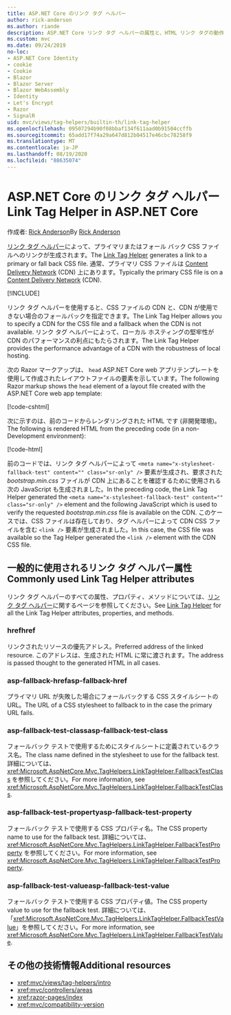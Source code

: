```yaml
---
title: ASP.NET Core のリンク タグ ヘルパー
author: rick-anderson
ms.author: riande
description: ASP.NET Core リンク タグ ヘルパーの属性と、HTML リンク タグの動作拡張時の各属性の役割を示します。
ms.custom: mvc
ms.date: 09/24/2019
no-loc:
- ASP.NET Core Identity
- cookie
- Cookie
- Blazor
- Blazor Server
- Blazor WebAssembly
- Identity
- Let's Encrypt
- Razor
- SignalR
uid: mvc/views/tag-helpers/builtin-th/link-tag-helper
ms.openlocfilehash: 09507294b90f08bbaf134f611aad0b91504ccffb
ms.sourcegitcommit: 65add17f74a29a647d812b04517e46cbc78258f9
ms.translationtype: MT
ms.contentlocale: ja-JP
ms.lasthandoff: 08/19/2020
ms.locfileid: "88635074"
---
```

# <a name="link-tag-helper-in-aspnet-core"></a><span data-ttu-id="2cd99-103">ASP.NET Core のリンク タグ ヘルパー</span><span class="sxs-lookup"><span data-stu-id="2cd99-103">Link Tag Helper in ASP.NET Core</span></span>

<span data-ttu-id="2cd99-104">作成者: [Rick Anderson](https://twitter.com/RickAndMSFT)</span><span class="sxs-lookup"><span data-stu-id="2cd99-104">By [Rick Anderson](https://twitter.com/RickAndMSFT)</span></span>

<span data-ttu-id="2cd99-105">[リンク タグ ヘルパー](xref:Microsoft.AspNetCore.Mvc.TagHelpers.LinkTagHelper)によって、プライマリまたはフォール バック CSS ファイルへのリンクが生成されます。</span><span class="sxs-lookup"><span data-stu-id="2cd99-105">The [Link Tag Helper](xref:Microsoft.AspNetCore.Mvc.TagHelpers.LinkTagHelper) generates a link to a primary or fall back CSS file.</span></span> <span data-ttu-id="2cd99-106">通常、プライマリ CSS ファイルは [Content Delivery Network](/office365/enterprise/content-delivery-networks#what-exactly-is-a-cdn) (CDN) 上にあります。</span><span class="sxs-lookup"><span data-stu-id="2cd99-106">Typically the primary CSS file is on a [Content Delivery Network](/office365/enterprise/content-delivery-networks#what-exactly-is-a-cdn) (CDN).</span></span>

[!INCLUDE[](~/includes/cdn.md)]

<span data-ttu-id="2cd99-107">リンク タグ ヘルパーを使用すると、CSS ファイルの CDN と、CDN が使用できない場合のフォールバックを指定できます。</span><span class="sxs-lookup"><span data-stu-id="2cd99-107">The Link Tag Helper allows you to specify a CDN for the CSS file and a fallback when the CDN is not available.</span></span> <span data-ttu-id="2cd99-108">リンク タグ ヘルパーによって、ローカル ホスティングの堅牢性が CDN のパフォーマンスの利点にもたらされます。</span><span class="sxs-lookup"><span data-stu-id="2cd99-108">The Link Tag Helper provides the performance advantage of a CDN with the robustness of local hosting.</span></span>

<span data-ttu-id="2cd99-109">次の Razor マークアップは、 `head` ASP.NET Core web アプリテンプレートを使用して作成されたレイアウトファイルの要素を示しています。</span><span class="sxs-lookup"><span data-stu-id="2cd99-109">The following Razor markup shows the `head` element of a layout file created with the ASP.NET Core web app template:</span></span>

[!code-cshtml[](link-tag-helper/sample/_Layout.cshtml?name=snippet)]

<span data-ttu-id="2cd99-110">次に示すのは、前のコードからレンダリングされた HTML です (非開発環境)。</span><span class="sxs-lookup"><span data-stu-id="2cd99-110">The following is rendered HTML from the preceding code (in a non-Development environment):</span></span>

[!code-html[](link-tag-helper/sample/HtmlPage1.html)]

<span data-ttu-id="2cd99-111">前のコードでは、リンク タグ ヘルパーによって `<meta name="x-stylesheet-fallback-test" content="" class="sr-only" />` 要素が生成され、要求された *bootstrap.min.css* ファイルが CDN 上にあることを確認するために使用される次の JavaScript も生成されました。</span><span class="sxs-lookup"><span data-stu-id="2cd99-111">In the preceding code, the Link Tag Helper generated the `<meta name="x-stylesheet-fallback-test" content="" class="sr-only" />` element and the following JavaScript which is used to verify the requested *bootstrap.min.css* file is available on the CDN.</span></span> <span data-ttu-id="2cd99-112">このケースでは、CSS ファイルは存在しており、タグ ヘルパーによって CDN CSS ファイルを含む `<link />` 要素が生成されました。</span><span class="sxs-lookup"><span data-stu-id="2cd99-112">In this case, the CSS file was available so the Tag Helper generated the `<link />` element with the CDN CSS file.</span></span>

## <a name="commonly-used-link-tag-helper-attributes"></a><span data-ttu-id="2cd99-113">一般的に使用されるリンク タグ ヘルパー属性</span><span class="sxs-lookup"><span data-stu-id="2cd99-113">Commonly used Link Tag Helper attributes</span></span>

<span data-ttu-id="2cd99-114">リンク タグ ヘルパーのすべての属性、プロパティ、メソッドについては、[リンク タグ ヘルパー](xref:Microsoft.AspNetCore.Mvc.TagHelpers.LinkTagHelper)に関するページを参照してください。</span><span class="sxs-lookup"><span data-stu-id="2cd99-114">See [Link Tag Helper](xref:Microsoft.AspNetCore.Mvc.TagHelpers.LinkTagHelper)  for all the Link Tag Helper attributes, properties, and methods.</span></span>

### <a name="href"></a><span data-ttu-id="2cd99-115">href</span><span class="sxs-lookup"><span data-stu-id="2cd99-115">href</span></span>

<span data-ttu-id="2cd99-116">リンクされたリソースの優先アドレス。</span><span class="sxs-lookup"><span data-stu-id="2cd99-116">Preferred address of the linked resource.</span></span> <span data-ttu-id="2cd99-117">このアドレスは、生成された HTML に常に渡されます。</span><span class="sxs-lookup"><span data-stu-id="2cd99-117">The address is passed thought to the generated HTML in all cases.</span></span>

### <a name="asp-fallback-href"></a><span data-ttu-id="2cd99-118">asp-fallback-href</span><span class="sxs-lookup"><span data-stu-id="2cd99-118">asp-fallback-href</span></span>

<span data-ttu-id="2cd99-119">プライマリ URL が失敗した場合にフォールバックする CSS スタイルシートの URL。</span><span class="sxs-lookup"><span data-stu-id="2cd99-119">The URL of a CSS stylesheet to fallback to in the case the primary URL fails.</span></span>

### <a name="asp-fallback-test-class"></a><span data-ttu-id="2cd99-120">asp-fallback-test-class</span><span class="sxs-lookup"><span data-stu-id="2cd99-120">asp-fallback-test-class</span></span>

<span data-ttu-id="2cd99-121">フォールバック テストで使用するためにスタイルシートに定義されているクラス名。</span><span class="sxs-lookup"><span data-stu-id="2cd99-121">The class name defined in the stylesheet to use for the fallback test.</span></span> <span data-ttu-id="2cd99-122">詳細については、<xref:Microsoft.AspNetCore.Mvc.TagHelpers.LinkTagHelper.FallbackTestClass> を参照してください。</span><span class="sxs-lookup"><span data-stu-id="2cd99-122">For more information, see <xref:Microsoft.AspNetCore.Mvc.TagHelpers.LinkTagHelper.FallbackTestClass>.</span></span>

### <a name="asp-fallback-test-property"></a><span data-ttu-id="2cd99-123">asp-fallback-test-property</span><span class="sxs-lookup"><span data-stu-id="2cd99-123">asp-fallback-test-property</span></span>

<span data-ttu-id="2cd99-124">フォールバック テストで使用する CSS プロパティ名。</span><span class="sxs-lookup"><span data-stu-id="2cd99-124">The CSS property name to use for the fallback test.</span></span> <span data-ttu-id="2cd99-125">詳細については、<xref:Microsoft.AspNetCore.Mvc.TagHelpers.LinkTagHelper.FallbackTestProperty> を参照してください。</span><span class="sxs-lookup"><span data-stu-id="2cd99-125">For more information, see <xref:Microsoft.AspNetCore.Mvc.TagHelpers.LinkTagHelper.FallbackTestProperty>.</span></span>

### <a name="asp-fallback-test-value"></a><span data-ttu-id="2cd99-126">asp-fallback-test-value</span><span class="sxs-lookup"><span data-stu-id="2cd99-126">asp-fallback-test-value</span></span>

<span data-ttu-id="2cd99-127">フォールバック テストで使用する CSS プロパティ値。</span><span class="sxs-lookup"><span data-stu-id="2cd99-127">The CSS property value to use for the fallback test.</span></span> <span data-ttu-id="2cd99-128">詳細については、「<xref:Microsoft.AspNetCore.Mvc.TagHelpers.LinkTagHelper.FallbackTestValue>」を参照してください。</span><span class="sxs-lookup"><span data-stu-id="2cd99-128">For more information, see <xref:Microsoft.AspNetCore.Mvc.TagHelpers.LinkTagHelper.FallbackTestValue>.</span></span>

## <a name="additional-resources"></a><span data-ttu-id="2cd99-129">その他の技術情報</span><span class="sxs-lookup"><span data-stu-id="2cd99-129">Additional resources</span></span>

* <xref:mvc/views/tag-helpers/intro>
* <xref:mvc/controllers/areas>
* <xref:razor-pages/index>
* <xref:mvc/compatibility-version>
